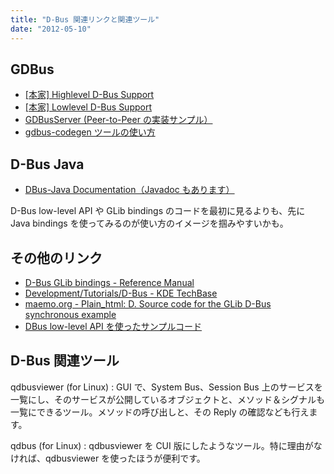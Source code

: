 ```yaml
---
title: "D-Bus 関連リンクと関連ツール"
date: "2012-05-10"
---
```


GDBus
----

* [[本家] Highlevel D-Bus Support](http://developer.gnome.org/gio/stable/gdbus-convenience.html)
* [[本家] Lowlevel D-Bus Support](http://developer.gnome.org/gio/stable/gdbus-lowlevel.html)
* [GDBusServer (Peer-to-Peer の実装サンプル）](http://developer.gnome.org/gio/2.32/GDBusServer.html)
* [gdbus-codegen ツールの使い方](http://developer.gnome.org/gio/stable/ch30s05.html)


D-Bus Java
----

* [DBus-Java Documentation（Javadoc もあります）](http://dbus.freedesktop.org/doc/dbus-java/)

D-Bus low-level API や GLib bindings のコードを最初に見るよりも、先に Java bindings を使ってみるのが使い方のイメージを掴みやすいかも。


その他のリンク
----

* [D-Bus GLib bindings - Reference Manual](http://dbus.freedesktop.org/doc/dbus-glib/)
* [Development/Tutorials/D-Bus - KDE TechBase](http://techbase.kde.org/Development/Tutorials/D-Bus)
* [maemo.org - Plain_html: D. Source code for the GLib D-Bus synchronous example](http://maemo.org/development/training/maemo_platform_development_content/plain_html/node13/)
* [DBus low-level API を使ったサンプルコード](http://www.matthew.ath.cx/misc/dbus)


D-Bus 関連ツール
----

qdbusviewer (for Linux)
: GUI で、System Bus、Session Bus 上のサービスを一覧にし、そのサービスが公開しているオブジェクトと、メソッド＆シグナルも一覧にできるツール。メソッドの呼び出しと、その Reply の確認なども行えます。

qdbus (for Linux)
: qdbusviewer を CUI 版にしたようなツール。特に理由がなければ、qdbusviewer を使ったほうが便利です。

